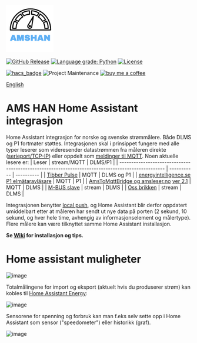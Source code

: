 <img src="https://github.com/home-assistant/brands/blob/master/custom_integrations/amshan/icon.png" width="128" alt="logo">

[![GitHub Release](https://img.shields.io/github/release/toreamun/amshan-homeassistant?style=for-the-badge)](https://github.com/toreamun/amshan-homeassistant/releases)
[![Language grade: Python](https://img.shields.io/lgtm/grade/python/g/toreamun/amshan-homeassistant.svg?logo=lgtm&logoWidth=18&style=for-the-badge)](https://lgtm.com/projects/g/toreamun/amshan-homeassistant/context:python)
[![License](https://img.shields.io/github/license/toreamun/amshan-homeassistant?style=for-the-badge)](LICENSE)

[![hacs_badge](https://img.shields.io/badge/HACS-Default-orange.svg?style=for-the-badge)](https://github.com/custom-components/hacs)
![Project Maintenance](https://img.shields.io/badge/maintainer-Tore%20Amundsen%20%40toreamun-blue.svg?style=for-the-badge)
[![buy me a coffee](https://img.shields.io/badge/If%20you%20like%20it-Buy%20me%20a%20coffee-orange.svg?style=for-the-badge)](https://www.buymeacoffee.com/toreamun)

[English](README.en.md)

# AMS HAN Home Assistant integrasjon

Home Assistant integrasjon for norske og svenske strømmålere. Både DLMS og P1 fortmater støttes. Integrasjonen skal i prinsippet fungere med alle typer leserer som videresender datastrømmen fra måleren direkte ([serieport/TCP-IP](https://github.com/toreamun/amshan-homeassistant/wiki/Lesere-serieport-og-nettverk)) eller oppdelt som [meldinger til MQTT](https://github.com/toreamun/amshan-homeassistant/wiki/Lesere-MQTT). Noen aktuelle lesere er:
| Leser | stream/MQTT | DLMS/P1 |
| ------------------------------------------------------------------------------------------------- | ----------- | ---------- |
| [Tibber Pulse](https://github.com/toreamun/amshan-homeassistant/wiki/Lesere-MQTT#tibber-pulse) | MQTT | DLMS og P1 |
| [energyintelligence.se P1 elmätaravläsare](https://github.com/toreamun/amshan-homeassistant/wiki/Lesere-MQTT#energyintelligencese-p1-elm%C3%A4taravl%C3%A4sare) | MQTT | P1 |
| [AmsToMqttBridge og amsleser.no](https://github.com/toreamun/amshan-homeassistant/wiki/Lesere-MQTT#amstomqttbridge-og-amsleserno) [ver 2.1](https://github.com/gskjold/AmsToMqttBridge/milestone/22) | MQTT | DLMS |
| [M-BUS slave](https://github.com/toreamun/amshan-homeassistant/wiki/Lesere-serieport-og-nettverk#m-bus-enhet) | stream | DLMS |
| [Oss brikken](https://github.com/toreamun/amshan-homeassistant/wiki/Lesere-serieport-og-nettverk#oss-brikken) | stream | DLMS |

Integrasjonen benytter [local push](https://www.home-assistant.io/blog/2016/02/12/classifying-the-internet-of-things/), og Home Assistant blir derfor oppdatert umiddelbart etter at måleren har sendt ut nye data på porten (2 sekund, 10 sekund, og hver hele time, avhengig av informasjonselement og målertype). Flere målere kan være tilknyttet samme Home Assistant installasjon.

**Se [Wiki](https://github.com/toreamun/amshan-homeassistant/wiki/) for installasjon og tips.**

# Home assistant muligheter

![image](https://user-images.githubusercontent.com/12134766/150297088-535246b1-bd95-406c-8f52-6007a6220e6d.png)

Totalmålingene for import og eksport (aktuelt hvis du produserer strøm) kan kobles til [Home Assistant Energy](https://www.home-assistant.io/blog/2021/08/04/home-energy-management/):

![image](https://user-images.githubusercontent.com/12134766/150021268-28f01386-0583-4f76-9b78-b35882d2019e.png)

Sensorene for spenning og forbruk kan man f.eks selv sette opp i Home Assistant som sensor ("speedometer") eller historikk (graf).

![image](https://user-images.githubusercontent.com/12134766/150298075-d21617c5-7e17-44b3-8fc7-196af9f22f08.png)
